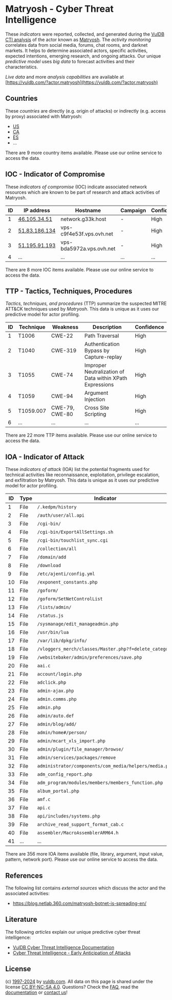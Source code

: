 # Matryosh - Cyber Threat Intelligence

These _indicators_ were reported, collected, and generated during the [VulDB CTI analysis](https://vuldb.com/?kb.cti) of the actor known as [Matryosh](https://vuldb.com/?actor.matryosh). The _activity monitoring_ correlates data from social media, forums, chat rooms, and darknet markets. It helps to determine associated actors, specific activities, expected intentions, emerging research, and ongoing attacks. Our unique _predictive model_ uses _big data_ to forecast activities and their characteristics.

_Live data_ and more _analysis capabilities_ are available at [https://vuldb.com/?actor.matryosh](https://vuldb.com/?actor.matryosh)

## Countries

These _countries_ are directly (e.g. origin of attacks) or indirectly (e.g. access by proxy) associated with Matryosh:

* [US](https://vuldb.com/?country.us)
* [CA](https://vuldb.com/?country.ca)
* [ES](https://vuldb.com/?country.es)
* ...

There are 9 more country items available. Please use our online service to access the data.

## IOC - Indicator of Compromise

These _indicators of compromise_ (IOC) indicate associated network resources which are known to be part of research and attack activities of Matryosh.

ID | IP address | Hostname | Campaign | Confidence
-- | ---------- | -------- | -------- | ----------
1 | [46.105.34.51](https://vuldb.com/?ip.46.105.34.51) | network.g33k.host | - | High
2 | [51.83.186.134](https://vuldb.com/?ip.51.83.186.134) | vps-c9f4e53f.vps.ovh.net | - | High
3 | [51.195.91.193](https://vuldb.com/?ip.51.195.91.193) | vps-bda5972a.vps.ovh.net | - | High
4 | ... | ... | ... | ...

There are 8 more IOC items available. Please use our online service to access the data.

## TTP - Tactics, Techniques, Procedures

_Tactics, techniques, and procedures_ (TTP) summarize the suspected MITRE ATT&CK techniques used by _Matryosh_. This data is unique as it uses our predictive model for actor profiling.

ID | Technique | Weakness | Description | Confidence
-- | --------- | -------- | ----------- | ----------
1 | T1006 | CWE-22 | Path Traversal | High
2 | T1040 | CWE-319 | Authentication Bypass by Capture-replay | High
3 | T1055 | CWE-74 | Improper Neutralization of Data within XPath Expressions | High
4 | T1059 | CWE-94 | Argument Injection | High
5 | T1059.007 | CWE-79, CWE-80 | Cross Site Scripting | High
6 | ... | ... | ... | ...

There are 22 more TTP items available. Please use our online service to access the data.

## IOA - Indicator of Attack

These _indicators of attack_ (IOA) list the potential fragments used for technical activities like reconnaissance, exploitation, privilege escalation, and exfiltration by Matryosh. This data is unique as it uses our predictive model for actor profiling.

ID | Type | Indicator | Confidence
-- | ---- | --------- | ----------
1 | File | `/.kedpm/history` | High
2 | File | `/auth/user/all.api` | High
3 | File | `/cgi-bin/` | Medium
4 | File | `/cgi-bin/ExportAllSettings.sh` | High
5 | File | `/cgi-bin/touchlist_sync.cgi` | High
6 | File | `/collection/all` | High
7 | File | `/domain/add` | Medium
8 | File | `/download` | Medium
9 | File | `/etc/ajenti/config.yml` | High
10 | File | `/exponent_constants.php` | High
11 | File | `/goform/` | Medium
12 | File | `/goform/SetNetControlList` | High
13 | File | `/lists/admin/` | High
14 | File | `/status.js` | Medium
15 | File | `/sysmanage/edit_manageadmin.php` | High
16 | File | `/usr/bin/lua` | Medium
17 | File | `/var/lib/dpkg/info/` | High
18 | File | `/vloggers_merch/classes/Master.php?f=delete_category` | High
19 | File | `/websitebaker/admin/preferences/save.php` | High
20 | File | `aai.c` | Low
21 | File | `account/login.php` | High
22 | File | `adclick.php` | Medium
23 | File | `admin-ajax.php` | High
24 | File | `admin.comms.php` | High
25 | File | `admin.php` | Medium
26 | File | `admin/auto.def` | High
27 | File | `admin/blog/add/` | High
28 | File | `admin/home#/person/` | High
29 | File | `admin/mcart_xls_import.php` | High
30 | File | `admin/plugin/file_manager/browse/` | High
31 | File | `admin/services/packages/remove` | High
32 | File | `administrator/components/com_media/helpers/media.php` | High
33 | File | `adm_config_report.php` | High
34 | File | `adm_program/modules/members/members_function.php` | High
35 | File | `album_portal.php` | High
36 | File | `amf.c` | Low
37 | File | `api.c` | Low
38 | File | `api/includes/systems.php` | High
39 | File | `archive_read_support_format_cab.c` | High
40 | File | `assembler/MacroAssemblerARM64.h` | High
41 | ... | ... | ...

There are 356 more IOA items available (file, library, argument, input value, pattern, network port). Please use our online service to access the data.

## References

The following list contains _external sources_ which discuss the actor and the associated activities:

* https://blog.netlab.360.com/matryosh-botnet-is-spreading-en/

## Literature

The following _articles_ explain our unique predictive cyber threat intelligence:

* [VulDB Cyber Threat Intelligence Documentation](https://vuldb.com/?kb.cti)
* [Cyber Threat Intelligence - Early Anticipation of Attacks](https://www.scip.ch/en/?labs.20201022)

## License

(c) [1997-2024](https://vuldb.com/?kb.changelog) by [vuldb.com](https://vuldb.com/?kb.about). All data on this page is shared under the license [CC BY-NC-SA 4.0](https://creativecommons.org/licenses/by-nc-sa/4.0/). Questions? Check the [FAQ](https://vuldb.com/?kb.faq), read the [documentation](https://vuldb.com/?kb) or [contact us](https://vuldb.com/?contact)!
